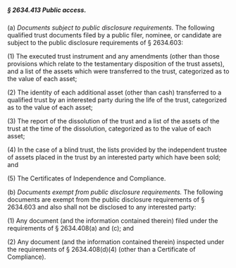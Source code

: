 ##### § 2634.413 Public access. #####

(a) *Documents subject to public disclosure requirements.* The following qualified trust documents filed by a public filer, nominee, or candidate are subject to the public disclosure requirements of § 2634.603:

(1) The executed trust instrument and any amendments (other than those provisions which relate to the testamentary disposition of the trust assets), and a list of the assets which were transferred to the trust, categorized as to the value of each asset;

(2) The identity of each additional asset (other than cash) transferred to a qualified trust by an interested party during the life of the trust, categorized as to the value of each asset;

(3) The report of the dissolution of the trust and a list of the assets of the trust at the time of the dissolution, categorized as to the value of each asset;

(4) In the case of a blind trust, the lists provided by the independent trustee of assets placed in the trust by an interested party which have been sold; and

(5) The Certificates of Independence and Compliance.

(b) *Documents exempt from public disclosure requirements.* The following documents are exempt from the public disclosure requirements of § 2634.603 and also shall not be disclosed to any interested party:

(1) Any document (and the information contained therein) filed under the requirements of § 2634.408(a) and (c); and

(2) Any document (and the information contained therein) inspected under the requirements of § 2634.408(d)(4) (other than a Certificate of Compliance).